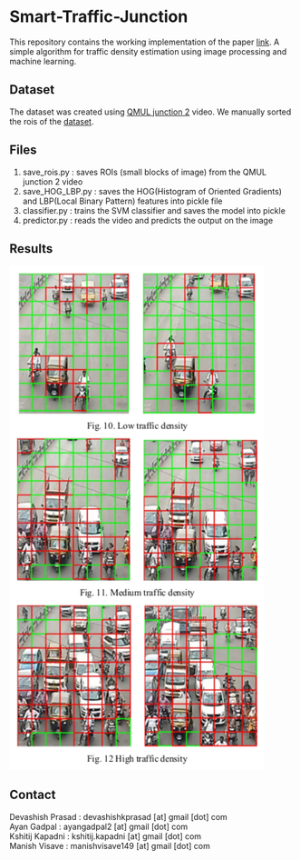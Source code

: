 # Smart-Traffic-Junction

This repository contains the working implementation of the paper <a href="Paper.pdf">link</a>. A simple algorithm for traffic density estimation using image processing and machine learning.

## Dataset

The dataset was created using <a href="http://www.eecs.qmul.ac.uk/~sgg/QMUL_Junction_Datasets/Junction2/Junction2.html">QMUL junction 2</a> video. We manually sorted the rois of the <a href="dataset.zip">dataset</a>.

## Files
1) save_rois.py : saves ROIs (small blocks of image) from the QMUL junction 2 video <br>
2) save_HOG_LBP.py : saves the HOG(Histogram of Oriented Gradients) and LBP(Local Binary Pattern) features into pickle file
3) classifier.py : trains the SVM classifier and saves the model into pickle
4) predictor.py : reads the video and predicts the output on the image

## Results
<img src="result.png" width="450">

## Contact
Devashish Prasad : devashishkprasad [at] gmail [dot] com <br>
Ayan Gadpal : ayangadpal2 [at] gmail [dot] com <br>
Kshitij Kapadni : kshitij.kapadni [at] gmail [dot] com <br>
Manish Visave : manishvisave149 [at] gmail [dot] com
